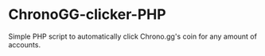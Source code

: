 # ChronoGG-clicker-PHP
Simple PHP script to automatically click Chrono.gg's coin for any amount of accounts.
